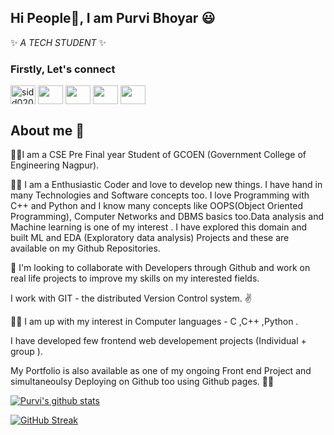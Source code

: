 ## Hi People👋, I am Purvi Bhoyar :smiley:	

✨ _A TECH STUDENT_ ✨ 

### Firstly, Let's connect 
<!--#### I have added Platforms where I code. Do have a look here also. -->
   
  <a href="https://twitter.com/BhoyarPurvi" rel="nofollow"><img align="center" src="https://raw.githubusercontent.com/rahuldkjain/github-profile-readme-generator/master/src/images/icons/Social/twitter.svg" alt="sidd0203" height="30" width="40" style="max-width: 100%;"></a> 
  <a href="https://www.linkedin.com/in/purvi-bhoyar-50b6561b1/" rel="nofollow"><img align="center" src="https://raw.githubusercontent.com/rahuldkjain/github-profile-readme-generator/master/src/images/icons/Social/linked-in-alt.svg" alt="" height="30" width="40" style="max-width: 100%;"></a>
  <a href="https://instagram.com/poo.urvee2108" rel="nofollow"><img align="center" src="https://raw.githubusercontent.com/rahuldkjain/github-profile-readme-generator/master/src/images/icons/Social/instagram.svg" alt="" height="30" width="40" style="max-width: 100%;"></a>
  <a href="https://www.hackerrank.com/bhoyarpurvi" rel="nofollow"><img align="center" src="https://raw.githubusercontent.com/rahuldkjain/github-profile-readme-generator/master/src/images/icons/Social/hackerrank.svg" alt="" height="30" width="40" style="max-width: 100%;"></a>
  <a href="https://www.hackerearth.com/@bhoyarpurvi" rel="nofollow"><img align="center" src="https://raw.githubusercontent.com/rahuldkjain/github-profile-readme-generator/master/src/images/icons/Social/hackerearth.svg" alt="" height="30" width="40" style="max-width: 100%;"></a>

## About me :rocket:	

   :woman_student:I am a CSE Pre Final year Student of GCOEN (Government College of Engineering Nagpur).

   :woman_technologist: I am a Enthusiastic Coder and love to develop new things. 
         I have hand in many Technologies and Software concepts too.
         I love Programming  with C++ and Python and I know many concepts like OOPS(Object Oriented Programming),
         Computer Networks and DBMS basics too.Data analysis and Machine learning is one of my interest .
         I have explored this domain and built ML and EDA (Exploratory data analysis) Projects 
         and these are available on my Github Repositories.

 :100:	I'm looking to collaborate with Developers through Github and work on real life projects to improve my skills on my interested fields.

I work with GIT - the distributed Version Control system. :v:	

:sassy_woman: I am up with my interest in Computer languages - C ,C++ ,Python .

I have developed few frontend web developement projects (Individual + group ).

My Portfolio is also available as one of my ongoing Front end Project and simultaneoulsy Deploying on Github too using Github pages.
:raising_hand_woman:	

[![Purvi's github stats](https://github-readme-stats.vercel.app/api?username=PurviBhoyar21&count_private=true&show_icons=true&theme=radical&hide_rank=false)](https://github.com/Purvibhoyar/github-readme-stats)

[![GitHub Streak](https://github-readme-streak-stats.herokuapp.com/?user=PurviBhoyar21&theme=dark)](https://github.com/Purvibhoyar/github-readme-stats)


<!--
- 🔭 I’m currently working on ...
- 🌱 I’m currently learning ...
- 👯 I’m looking to collaborate on ...
- 🤔 I’m looking for help with ...
- 💬 Ask me about ...
- 📫 How to reach me: ...
- 😄 Pronouns: ...
- ⚡ Fun fact: ...
-->
